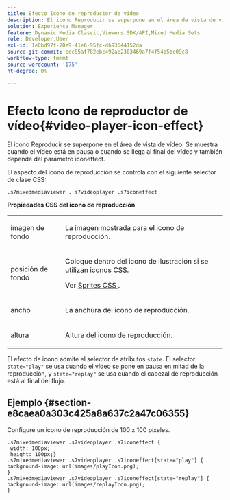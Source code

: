 ```yaml
---
title: Efecto Icono de reproductor de vídeo
description: El icono Reproducir se superpone en el área de vista de vídeo. Se muestra cuando el vídeo está en pausa o cuando se llega al final del vídeo y también depende del parámetro iconeffect.
solution: Experience Manager
feature: Dynamic Media Classic,Viewers,SDK/API,Mixed Media Sets
role: Developer,User
exl-id: 1e0bd97f-20e9-41e6-95fc-d693644152da
source-git-commit: cdc85af782ebc492ae2303469a7f4f54b5bc09c8
workflow-type: tm+mt
source-wordcount: '175'
ht-degree: 0%

---
```


# Efecto Icono de reproductor de vídeo{#video-player-icon-effect}

El icono Reproducir se superpone en el área de vista de vídeo. Se muestra cuando el vídeo está en pausa o cuando se llega al final del vídeo y también depende del parámetro iconeffect.

<!--<a id="section_061E550C1C1D4DB2BD663A898895B38C"></a>-->

El aspecto del icono de reproducción se controla con el siguiente selector de clase CSS:

```
.s7mixedmediaviewer . s7videoplayer .s7iconeffect
```

**Propiedades CSS del icono de reproducción**

<table id="table_C48C56E696304C9BAFEE71BA9EA9A174"> 
 <tbody> 
  <tr> 
   <td colname="col1"> <p> <span class="codeph"> imagen de fondo </span> </p> </td> 
   <td colname="col2"> <p> La imagen mostrada para el icono de reproducción. </p> </td> 
  </tr> 
  <tr> 
   <td colname="col1"> <p> <span class="codeph"> posición de fondo </span> </p> </td> 
   <td colname="col2"> <p> Coloque dentro del icono de ilustración si se utilizan iconos CSS. </p> <p>Ver <a href="../../../c-html5-s7-aem-asset-viewers/c-html5-mixedmedia-viewer-about/c-html5-mixedmedia-viewer-customizingviewer/c-html5-mixedmedia-viewer-customizingviewer.md#section-209a43dfbddf4fc589e79cddaf233f50" format="dita" scope="local"> Sprites CSS </a>. </p> </td> 
  </tr> 
  <tr> 
   <td colname="col1"> <p> <span class="codeph"> ancho </span> </p> </td> 
   <td colname="col2"> <p> La anchura del icono de reproducción. </p> </td> 
  </tr> 
  <tr> 
   <td colname="col1"> <p> <span class="codeph"> altura </span> </p> </td> 
   <td colname="col2"> <p>Altura del icono de reproducción. </p> </td> 
  </tr> 
 </tbody> 
</table>

El efecto de icono admite el selector de atributos `state`. El selector `state="play"` se usa cuando el vídeo se pone en pausa en mitad de la reproducción, y `state="replay"` se usa cuando el cabezal de reproducción está al final del flujo.

## Ejemplo {#section-e8caea0a303c425a8a637c2a47c06355}

Configure un icono de reproducción de 100 x 100 píxeles.

```
.s7mixedmediaviewer .s7videoplayer .s7iconeffect { 
 width: 100px; 
 height: 100px;} 
.s7mixedmediaviewer .s7videoplayer .s7iconeffect[state="play"] { 
background-image: url(images/playIcon.png); 
} 
.s7mixedmediaviewer .s7videoplayer .s7iconeffect[state="replay"] { 
background-image: url(images/replayIcon.png); 
}
```
